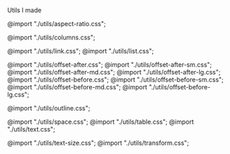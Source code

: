 Utils I made

@import "./utils/aspect-ratio.css";
<!-- @import "./utils/background-color.css"; -->
<!-- @import "./utils/background-color-hover.css"; -->
<!-- @import "./utils/background-position.css"; -->
<!-- @import "./utils/background-size.css"; -->
<!-- @import "./utils/border.css"; -->
<!-- @import "./utils/border-color.css"; -->
<!-- @import "./utils/border-radius.css"; -->
<!-- @import "./utils/border-style.css"; -->
<!-- @import "./utils/border-width.css"; -->
<!-- @import "./utils/box-shadow.css"; -->
<!-- @import "./utils/clear.css"; -->
<!-- @import "./utils/color.css"; -->
<!-- @import "./utils/color-hover.css"; -->
@import "./utils/columns.css";
<!-- @import "./utils/contain.css"; -->
<!-- @import "./utils/coordinates.css"; -->
<!-- @import "./utils/display.css"; -->
<!-- @import "./utils/flex.css";
@import "./utils/flex-sm.css";
@import "./utils/flex-md.css";
@import "./utils/flex-lg.css";
@import "./utils/flex-xl.css"; -->
<!-- @import "./utils/float.css"; -->
<!-- @import "./utils/font-family.css"; -->
<!-- @import "./utils/font-size.css"; -->
<!-- @import "./utils/font-style.css"; -->
<!-- @import "./utils/font-weight.css"; -->
<!-- @import "./utils/height.css"; -->
<!-- @import "./utils/letter-spacing.css"; -->
<!-- @import "./utils/line-height.css"; -->
@import "./utils/link.css";
@import "./utils/list.css";
<!-- @import "./utils/margin.css"; -->
@import "./utils/offset-after.css";
@import "./utils/offset-after-sm.css";
@import "./utils/offset-after-md.css";
@import "./utils/offset-after-lg.css";
@import "./utils/offset-before.css";
@import "./utils/offset-before-sm.css";
@import "./utils/offset-before-md.css";
@import "./utils/offset-before-lg.css";
<!-- @import "./utils/opacity.css"; -->
@import "./utils/outline.css";
<!-- @import "./utils/overflow.css"; -->
<!-- @import "./utils/padding.css"; -->
<!-- @import "./utils/position.css"; -->
<!-- @import "./utils/scroll.css"; -->
<!-- @import "./utils/size.css";
@import "./utils/size-sm.css";
@import "./utils/size-md.css";
@import "./utils/size-lg.css";
@import "./utils/size-xl.css"; -->
@import "./utils/space.css";
@import "./utils/table.css";
@import "./utils/text.css";
<!-- @import "./utils/text-align.css"; -->
<!-- @import "./utils/text-decoration.css"; -->
<!-- @import "./utils/text-transform.css"; -->
@import "./utils/text-size.css";
@import "./utils/transform.css";
<!-- @import "./utils/vertical-align.css"; -->
<!-- @import "./utils/white-space.css"; -->
<!-- @import "./utils/word-break.css"; -->
<!-- @import "./utils/z-index.css"; -->

